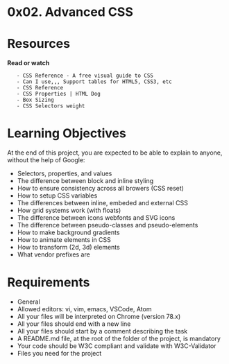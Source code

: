 # 0x02. Advanced CSS

# Resources

**Read or watch**

       - CSS Reference - A free visual guide to CSS
       - Can I use,,, Support tables for HTML5, CSS3, etc
       - CSS Reference
       - CSS Properties | HTML Dog
       - Box Sizing
       - CSS Selectors weight

# Learning Objectives

At the end of this project, you are expected to be able to explain to anyone, without the help of Google:

   - Selectors, properties, and values
   - The difference between block and inline styling
   - How to ensure consistency across all browers (CSS reset)
   - How to setup CSS variables
   - The differences between inline, embeded and external CSS
   - How grid systems work (with floats)
   - The difference between icons webfonts and SVG icons
   - The difference between pseudo-classes and pseudo-elements
   - How to make background gradients
   - How to animate elements in CSS
   - How to transform (2d, 3d) elements
   - What vendor prefixes are

# Requirements

  - General
  - Allowed editors: vi, vim, emacs, VSCode, Atom
  - All your files will be interpreted on Chrome (version 78.x)
  - All your files should end with a new line
  - All your files should start by a comment describing the task
  - A README.md file, at the root of the folder of the project, is mandatory
  - Your code should be W3C compliant and validate with W3C-Validator
  - Files you need for the project
